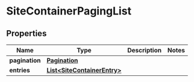 

# SiteContainerPagingList

## Properties

Name | Type | Description | Notes
------------ | ------------- | ------------- | -------------
**pagination** | [**Pagination**](Pagination.md) |  | 
**entries** | [**List&lt;SiteContainerEntry&gt;**](SiteContainerEntry.md) |  | 



